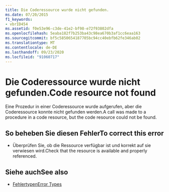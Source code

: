 ```yaml
---
title: Die Coderessource wurde nicht gefunden.
ms.date: 07/20/2015
f1_keywords:
- vbrID454
ms.assetid: f0e53e96-c3de-41e2-bf98-e72f93802dfa
ms.openlocfilehash: 5eaba182f7b253ba43c98ea670b3af1cc6eaa163
ms.sourcegitcommit: bf5c5850654187705bc94cc40ebfb62fe346ab02
ms.translationtype: MT
ms.contentlocale: de-DE
ms.lasthandoff: 09/23/2020
ms.locfileid: "91060717"
---
```

# <a name="code-resource-not-found"></a><span data-ttu-id="cd90f-102">Die Coderessource wurde nicht gefunden.</span><span class="sxs-lookup"><span data-stu-id="cd90f-102">Code resource not found</span></span>

<span data-ttu-id="cd90f-103">Eine Prozedur in einer Coderessource wurde aufgerufen, aber die Coderessource konnte nicht gefunden werden.</span><span class="sxs-lookup"><span data-stu-id="cd90f-103">A call was made to a procedure in a code resource, but the code resource could not be found.</span></span>  
  
## <a name="to-correct-this-error"></a><span data-ttu-id="cd90f-104">So beheben Sie diesen Fehler</span><span class="sxs-lookup"><span data-stu-id="cd90f-104">To correct this error</span></span>  
  
- <span data-ttu-id="cd90f-105">Überprüfen Sie, ob die Ressource verfügbar ist und korrekt auf sie verwiesen wird.</span><span class="sxs-lookup"><span data-stu-id="cd90f-105">Check that the resource is available and properly referenced.</span></span>  
  
## <a name="see-also"></a><span data-ttu-id="cd90f-106">Siehe auch</span><span class="sxs-lookup"><span data-stu-id="cd90f-106">See also</span></span>

- [<span data-ttu-id="cd90f-107">Fehlertypen</span><span class="sxs-lookup"><span data-stu-id="cd90f-107">Error Types</span></span>](../programming-guide/language-features/error-types.md)
